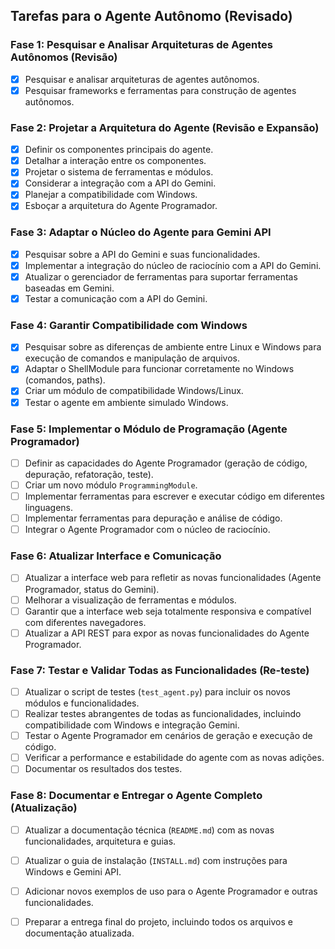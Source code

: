 ## Tarefas para o Agente Autônomo (Revisado)

### Fase 1: Pesquisar e Analisar Arquiteturas de Agentes Autônomos (Revisão)
- [x] Pesquisar e analisar arquiteturas de agentes autônomos.
- [x] Pesquisar frameworks e ferramentas para construção de agentes autônomos.

### Fase 2: Projetar a Arquitetura do Agente (Revisão e Expansão)
- [x] Definir os componentes principais do agente.
- [x] Detalhar a interação entre os componentes.
- [x] Projetar o sistema de ferramentas e módulos.
- [x] Considerar a integração com a API do Gemini.
- [x] Planejar a compatibilidade com Windows.
- [x] Esboçar a arquitetura do Agente Programador.

### Fase 3: Adaptar o Núcleo do Agente para Gemini API
- [x] Pesquisar sobre a API do Gemini e suas funcionalidades.
- [x] Implementar a integração do núcleo de raciocínio com a API do Gemini.
- [x] Atualizar o gerenciador de ferramentas para suportar ferramentas baseadas em Gemini.
- [x] Testar a comunicação com a API do Gemini.
### Fase 4: Garantir Compatibilidade com Windows
- [x] Pesquisar sobre as diferenças de ambiente entre Linux e Windows para execução de comandos e manipulação de arquivos.
- [x] Adaptar o ShellModule para funcionar corretamente no Windows (comandos, paths).
- [x] Criar um módulo de compatibilidade Windows/Linux.
- [x] Testar o agente em ambiente simulado Windows.

### Fase 5: Implementar o Módulo de Programação (Agente Programador)
- [ ] Definir as capacidades do Agente Programador (geração de código, depuração, refatoração, teste).
- [ ] Criar um novo módulo `ProgrammingModule`.
- [ ] Implementar ferramentas para escrever e executar código em diferentes linguagens.
- [ ] Implementar ferramentas para depuração e análise de código.
- [ ] Integrar o Agente Programador com o núcleo de raciocínio.

### Fase 6: Atualizar Interface e Comunicação
- [ ] Atualizar a interface web para refletir as novas funcionalidades (Agente Programador, status do Gemini).
- [ ] Melhorar a visualização de ferramentas e módulos.
- [ ] Garantir que a interface web seja totalmente responsiva e compatível com diferentes navegadores.
- [ ] Atualizar a API REST para expor as novas funcionalidades do Agente Programador.

### Fase 7: Testar e Validar Todas as Funcionalidades (Re-teste)
- [ ] Atualizar o script de testes (`test_agent.py`) para incluir os novos módulos e funcionalidades.
- [ ] Realizar testes abrangentes de todas as funcionalidades, incluindo compatibilidade com Windows e integração Gemini.
- [ ] Testar o Agente Programador em cenários de geração e execução de código.
- [ ] Verificar a performance e estabilidade do agente com as novas adições.
- [ ] Documentar os resultados dos testes.

### Fase 8: Documentar e Entregar o Agente Completo (Atualização)
- [ ] Atualizar a documentação técnica (`README.md`) com as novas funcionalidades, arquitetura e guias.
- [ ] Atualizar o guia de instalação (`INSTALL.md`) com instruções para Windows e Gemini API.
- [ ] Adicionar novos exemplos de uso para o Agente Programador e outras funcionalidades.
- [ ] Preparar a entrega final do projeto, incluindo todos os arquivos e documentação atualizada.

